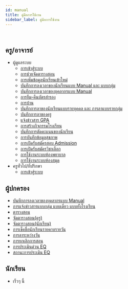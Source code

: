 ```yaml
---
id: manual
title: คู่มือการใช้งาน
sidebar_label: คู่มือการใช้งาน
---
```


<br/>

## ครู/อาจารย์

* ผู้ดูแลระบบ
    * [การเข้าสู่ระบบ](/docs/manual-login.html)
    * [การช่วยจัดตารางสอน](/docs/manual-timetable.html)
    * [การเพิ่มข้อมูลนักเรียนเข้าใหม่](/docs/manual-addstudent.html)
    * [บันทึกการลงเวลาของนักเรียนแบบ Manual และ แบบกลุ่ม](/docs/manual-studentclockin.html)
    * [บันทึกการลงเวลาของบุคลากรแบบ Manual ](/docs/manual-teacherclockin.html)
    * [การยืม-คืนบัตรสำรอง](/docs/manual-borrowsparecard.html)
    * [การบ้าน](/docs/manual-homework.html)
    * [บันทึกการลาของนักเรียนแบบรายบุคคล และ การลาแบบรายกลุ่ม](/docs/manual-studentleave.html)
    * [บันทึกการลาของครู](/docs/manual-teacherleave.html)
    * [แจ้งข่าวสาร GPA](/docs/manual-gpaannounce.html)
    * [การสร้างกิจกรรมโรงเรียน](/docs/manual-schoolevent.html)
    * [บันทึกการตัดคะแนนของนักเรียน](/docs/manual-decreasementpoint.html)
    * [การบันทึกข้อมูลสุขภาพ](/docs/manual-Health.html)
    * [การเปิดรับสมัครสอบ Admission](/docs/manual-admission.html)
    * [การเปิดรับสมัครวิชาเลือก](/docs/manual-register.html)
    * [การใช้งานระบบห้องพยาบาล](/docs/manual-firstaid.html)
    * [การใช้งานระบบห้องสมุด](/docs/manual-libraly.html)
* ครูทั่วไป/ที่ปรึกษา
    * [การเข้าสู่ระบบ](/docs/manual-login.html)
  
## ผู้ปกครอง
* [บันทึกการลงเวลาของบุคลากรแบบ Manual ](/docs/manual-teacherclockin.html)
* [การแจ้งข่าวสารแบบกลุ่ม แบบเดี่ยว แบบทั้งโรงเรียน  ](/docs/manual-schoolnews.html)
* [ตารางสอน](/docs/manual-schedule.html)
* [จัดตารางสอน(ครู)](/docs/manual-timetableteacher.html)
* [จัดตารางสอน(นักเรียน)](/docs/manual-timetablestudent.html)
* [การเช็คชื่อนักเรียนรายคาบรายวัน](/docs/manual-attendancecheck.html)
* [การลาระหว่างวัน](/docs/manual-leavedatebetween.html)
* [การยกเลิกการสอน](/docs/manual-cancelteaching.html)
* [การประเมินด่วน EQ](/docs/manual-evaluationeq.html)
* [สถานะการประเมิน EQ](/docs/manual-evaluationstatus.html)

## นักเรียน
* เร็วๆ นี้
